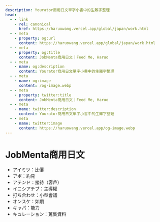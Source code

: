 ```yaml
---
description: Yourator商用日文單字小書中的生難字整理
head:
  - - link
    - rel: canonical
      href: https://haruowang.vercel.app/global/japan/work.html
  - - meta
    - property: og:url
      content: https://haruowang.vercel.app/global/japan/work.html
  - - meta
    - property: og:title
      content: JobMenta商用日文｜Feed Me, Haruo
  - - meta
    - name: og:description
      content: Yourator商用日文單字小書中的生難字整理
  - - meta
    - name: og:image
      content: /og-image.webp
  - - meta
    - property: twitter:title
      content: JobMenta商用日文｜Feed Me, Haruo
  - - meta
    - name: twitter:description
      content: Yourator商用日文單字小書中的生難字整理
  - - meta
    - name: twitter:image
      content: https://haruowang.vercel.app/og-image.webp
---
```


# JobMenta商用日文

<p><Badge type="info" text="🌱 Seedlings" /></P>

- アイミツ：比價
- アポ：約見
- アテンド：接待（客戶）
- イニシアチブ：主導權
- 打ち合わせ：小型會議
- オンスケ：如期
- キャパ：能力
- キュレーション：蒐集資料
